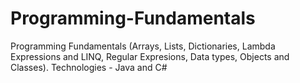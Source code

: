 # Programming-Fundamentals
Programming Fundamentals (Arrays, Lists, Dictionaries, Lambda Expressions and LINQ, Regular Expresions, Data types, Objects and Classes). Technologies - Java and C#
